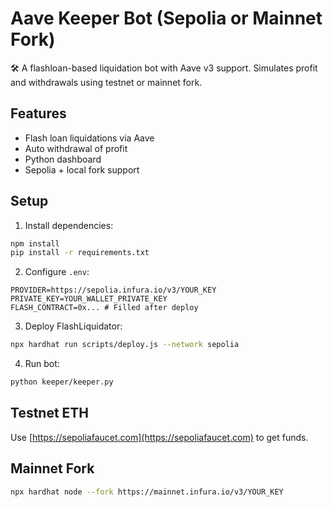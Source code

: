 # Aave Keeper Bot (Sepolia or Mainnet Fork)

🛠️ A flashloan-based liquidation bot with Aave v3 support. Simulates profit and withdrawals using testnet or mainnet fork.

## Features
- Flash loan liquidations via Aave
- Auto withdrawal of profit
- Python dashboard
- Sepolia + local fork support

## Setup

1. Install dependencies:
```bash
npm install
pip install -r requirements.txt
```

2. Configure `.env`:
```
PROVIDER=https://sepolia.infura.io/v3/YOUR_KEY
PRIVATE_KEY=YOUR_WALLET_PRIVATE_KEY
FLASH_CONTRACT=0x... # Filled after deploy
```

3. Deploy FlashLiquidator:
```bash
npx hardhat run scripts/deploy.js --network sepolia
```

4. Run bot:
```bash
python keeper/keeper.py
```

## Testnet ETH
Use [https://sepoliafaucet.com](https://sepoliafaucet.com) to get funds.

## Mainnet Fork
```bash
npx hardhat node --fork https://mainnet.infura.io/v3/YOUR_KEY
```
